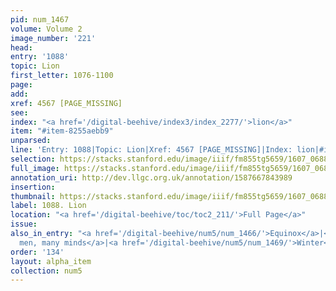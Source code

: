 ```yaml
---
pid: num_1467
volume: Volume 2
image_number: '221'
head:
entry: '1088'
topic: Lion
first_letter: 1076-1100
page:
add:
xref: 4567 [PAGE_MISSING]
see:
index: "<a href='/digital-beehive/index3/index_2277/'>lion</a>"
item: "#item-8255aebb9"
unparsed:
line: 'Entry: 1088|Topic: Lion|Xref: 4567 [PAGE_MISSING]|Index: lion|#item-8255aebb9'
selection: https://stacks.stanford.edu/image/iiif/fm855tg5659/1607_0688/390,2321,2810,317/full/0/default.jpg
full_image: https://stacks.stanford.edu/image/iiif/fm855tg5659/1607_0688/full/full/0/default.jpg
annotation_uri: http://dev.llgc.org.uk/annotation/1587667843989
insertion:
thumbnail: https://stacks.stanford.edu/image/iiif/fm855tg5659/1607_0688/390,2321,600,180/250,/0/default.jpg
label: 1088. Lion
location: "<a href='/digital-beehive/toc/toc2_211/'>Full Page</a>"
issue:
also_in_entry: "<a href='/digital-beehive/num5/num_1466/'>Equinox</a>|<a href='/digital-beehive/num5/num_1468/'>Many
  men, many minds</a>|<a href='/digital-beehive/num5/num_1469/'>Winter</a>"
order: '134'
layout: alpha_item
collection: num5
---
```

